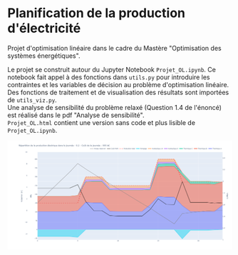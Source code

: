 # Planification de la production d'électricité

Projet d'optimisation linéaire dans le cadre du Mastère "Optimisation des systèmes énergétiques".

Le projet se construit autour du Jupyter Notebook `Projet_OL.ipynb`.
Ce notebook fait appel à des fonctions dans `utils.py` pour introduire les contraintes et les variables de décision au problème d'optimisation linéaire.<br>
Des fonctions de traitement et de visualisation des résultats sont importées de `utils_viz.py`.<br>
Une analyse de sensibilité du problème relaxé (Question 1.4 de l'énoncé) est réalisé dans le pdf "Analyse de sensibilité".<br>
`Projet_OL.html` contient une version sans code et plus lisible de `Projet_OL.ipynb`.

![Alt text](/README_img.png)